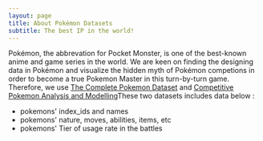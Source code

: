 ```yaml
---
layout: page
title: About Pokémon Datasets
subtitle: The best IP in the world!
---
```


Pokémon, the abbrevation for Pocket Monster, is one of the best-known anime and game series in the world. We are keen on finding the designing data in Pokémon and visualize the hidden myth of Pokémon competions in order to become a true Pokemon Master in this turn-by-turn game. Therefore, we use [The Complete Pokemon Dataset](https://www.kaggle.com/datasets/rounakbanik/pokemon) and [Competitive Pokemon Analysis and Modelling](https://www.kaggle.com/code/n2cholas/competitive-pokemon-analysis-and-modelling)These two datasets includes data below :

- pokemons' index_ids and names 
- pokemons' nature, moves, abilities, items, etc
- pokemons' Tier of usage rate in the battles

